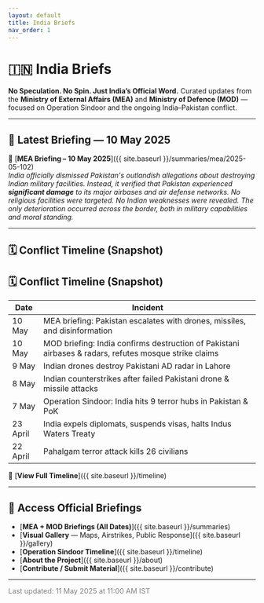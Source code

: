 ```yaml
---
layout: default
title: India Briefs
nav_order: 1
---
```


# 🇮🇳 **India Briefs**

**No Speculation. No Spin. Just India’s Official Word.** Curated updates from the **Ministry of External Affairs (MEA)** and **Ministry of Defence (MOD)** — focused on Operation Sindoor and the ongoing India–Pakistan conflict.

---

## 📰 Latest Briefing — 10 May 2025

🔗 [**MEA Briefing – 10 May 2025**]({{ site.baseurl }}/summaries/mea/2025-05-102)  
*India officially dismissed Pakistan's outlandish allegations about destroying Indian military facilities. Instead, it verified that Pakistan experienced **significant damage** to its major airbases and air defense networks. No religious facilities were targeted. No Indian weaknesses were revealed. The only deterioration occurred across the border, both in military capabilities and moral standing.*

---

## 🗓️ Conflict Timeline (Snapshot)

## 🗓️ Conflict Timeline (Snapshot)

| Date       | Incident                                                                 |
|------------|--------------------------------------------------------------------------|
| 10 May     | MEA briefing: Pakistan escalates with drones, missiles, and disinformation |
| 10 May     | MOD briefing: India confirms destruction of Pakistani airbases & radars, refutes mosque strike claims |
| 9 May      | Indian drones destroy Pakistani AD radar in Lahore                       |
| 8 May      | Indian counterstrikes after failed Pakistani drone & missile attacks     |
| 7 May      | Operation Sindoor: India hits 9 terror hubs in Pakistan & PoK            |
| 23 April   | India expels diplomats, suspends visas, halts Indus Waters Treaty        |
| 22 April   | Pahalgam terror attack kills 26 civilians                                |


📌 [**View Full Timeline**]({{ site.baseurl }}/timeline)

---

## 📂 Access Official Briefings

- [**MEA + MOD Briefings (All Dates)**]({{ site.baseurl }}/summaries)
- [**Visual Gallery** — Maps, Airstrikes, Public Response]({{ site.baseurl }}/gallery)
- [**Operation Sindoor Timeline**]({{ site.baseurl }}/timeline)
- [**About the Project**]({{ site.baseurl }}/about)
- [**Contribute / Submit Material**]({{ site.baseurl }}/contribute)

---

<span style="font-size: 0.9rem; color: gray;">Last updated: 11 May 2025 at 11:00 AM IST</span>
